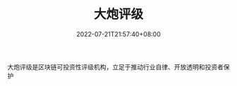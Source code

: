 ﻿---
weight: 
title: "大炮评级"
description: "大炮评级是区块链可投资性评级机构，立足于推动行业自律、开放透明和投资者保护"
date: 2022-07-21T21:57:40+08:00
lastmod: 2022-07-21T16:45:40+08:00
draft: false
authors: ["june"]
featuredImage: "dapaopingji.jpg"
link: "https://1234btc.com/qk/dapaopingji.html"
tags: ["数据收集","大炮评级"]
categories: ["navigation"]
navigation: ["数据收集"]
lightgallery: true
toc: true
pinned: false
recommend: false
recommend1: false
---
大炮评级是区块链可投资性评级机构，立足于推动行业自律、开放透明和投资者保护

